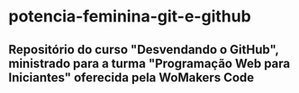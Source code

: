 # potencia-feminina-git-e-github

## Repositório do curso "Desvendando o GitHub", ministrado para a turma "Programação Web para Iniciantes" oferecida pela WoMakers Code
